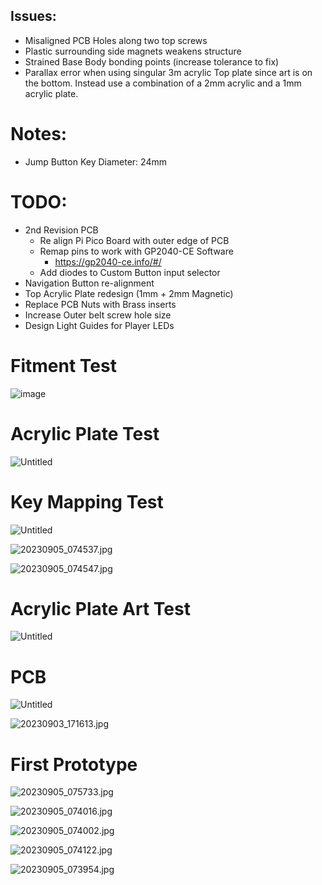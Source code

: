 ## Issues:

- Misaligned PCB Holes along two top screws
- Plastic surrounding side magnets weakens structure
- Strained Base Body bonding points (increase tolerance to fix)
- Parallax error when using singular 3m acrylic Top plate since art is on the bottom. Instead use a combination of a 2mm acrylic and a 1mm acrylic plate.

# Notes:

- Jump Button Key Diameter: 24mm

# TODO:

- 2nd Revision PCB
    - Re align Pi Pico Board with outer edge of PCB
    - Remap pins to work with GP2040-CE Software
        - https://gp2040-ce.info/#/
    - Add diodes to Custom Button input selector
- Navigation Button re-alignment
- Top Acrylic Plate redesign (1mm + 2mm Magnetic)
- Replace PCB Nuts with Brass inserts
- Increase Outer belt screw hole size
- Design Light Guides for Player LEDs

# Fitment Test
![image](https://github.com/AriqoAzhim/ariqoazhim.github.io/assets/55651970/fe6dc3b2-d358-4827-9d82-759198a5e46a)

# Acrylic Plate Test

![Untitled](https://prod-files-secure.s3.us-west-2.amazonaws.com/42d1c9ef-3bda-4041-8e41-d6d5c87c9da4/6d1cb12d-b00d-4056-ae59-02eb37a3fbc5/Untitled.png)

# Key Mapping Test

![Untitled](https://prod-files-secure.s3.us-west-2.amazonaws.com/42d1c9ef-3bda-4041-8e41-d6d5c87c9da4/66eb71e6-386f-4d13-a459-6e85acf5fb4b/Untitled.png)

![20230905_074537.jpg](https://prod-files-secure.s3.us-west-2.amazonaws.com/42d1c9ef-3bda-4041-8e41-d6d5c87c9da4/f5616d86-3592-4fb7-9097-1cb3bb5579db/20230905_074537.jpg)

![20230905_074547.jpg](https://prod-files-secure.s3.us-west-2.amazonaws.com/42d1c9ef-3bda-4041-8e41-d6d5c87c9da4/52c566ad-ea45-4525-9991-8642b221e495/20230905_074547.jpg)

# Acrylic Plate Art Test

![Untitled](https://prod-files-secure.s3.us-west-2.amazonaws.com/42d1c9ef-3bda-4041-8e41-d6d5c87c9da4/7e3e89cc-8de3-4db7-9d94-836a32a0ea93/Untitled.png)

# PCB

![Untitled](https://prod-files-secure.s3.us-west-2.amazonaws.com/42d1c9ef-3bda-4041-8e41-d6d5c87c9da4/fd4415ae-47d1-4735-9b1a-0e1e385edb12/Untitled.png)

![20230903_171613.jpg](https://prod-files-secure.s3.us-west-2.amazonaws.com/42d1c9ef-3bda-4041-8e41-d6d5c87c9da4/833620c5-603e-426a-acf1-ab47920b2262/20230903_171613.jpg)

# First Prototype

![20230905_075733.jpg](https://prod-files-secure.s3.us-west-2.amazonaws.com/42d1c9ef-3bda-4041-8e41-d6d5c87c9da4/54829f68-db8f-4982-9546-e201a098c6e0/20230905_075733.jpg)

![20230905_074016.jpg](https://prod-files-secure.s3.us-west-2.amazonaws.com/42d1c9ef-3bda-4041-8e41-d6d5c87c9da4/5035779e-a1d4-4cc8-9d66-442ee25487fc/20230905_074016.jpg)

![20230905_074002.jpg](https://prod-files-secure.s3.us-west-2.amazonaws.com/42d1c9ef-3bda-4041-8e41-d6d5c87c9da4/f0c37ca5-8a0b-46e9-aa3a-ef0234777f80/20230905_074002.jpg)

![20230905_074122.jpg](https://prod-files-secure.s3.us-west-2.amazonaws.com/42d1c9ef-3bda-4041-8e41-d6d5c87c9da4/18260925-40e4-45de-b14b-52a153863609/20230905_074122.jpg)

![20230905_073954.jpg](https://prod-files-secure.s3.us-west-2.amazonaws.com/42d1c9ef-3bda-4041-8e41-d6d5c87c9da4/3ea42e54-02e1-4044-8181-a27122713d7a/20230905_073954.jpg)

